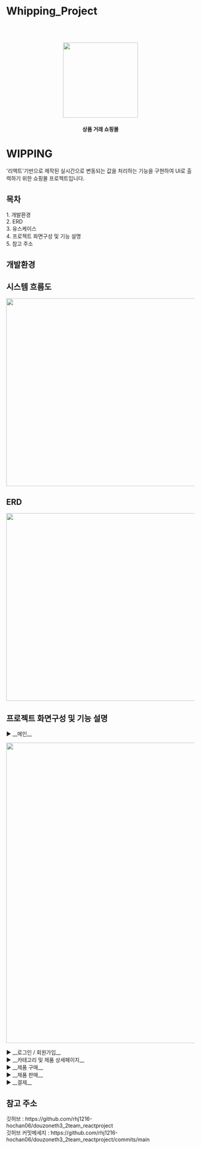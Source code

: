 # Whipping_Project
<br/><br/>
<p align="center"><img src="https://user-images.githubusercontent.com/97080437/210049100-93844be1-331c-4631-a734-28a5a2708a4e.jpg" width="200" height="200"></p>
<h4 align="center">상품 거래 쇼핑몰</h4>
<h1>WIPPING</h1>
'리액트'기반으로 제작된 실시간으로 변동되는 값을 처리하는 기능을 구현하여 UI로 출력하기 위한 쇼핑몰 프로젝트입니다.
<br/>

<h2>목차</h2>
1. 개발환경<br/>
2. ERD<br/>
3. 유스케이스<br/>
4. 프로젝트 화면구성 및 기능 설명<br/>
5. 참고 주소<br/>

## 개발환경
<h2>시스템 흐름도</h2>
<p align="center"><img src="https://user-images.githubusercontent.com/97080437/210190282-8fba3927-2aad-4419-9520-85b5ddab7818.png" width="800" height="500"></p>
<h2>ERD</h2>
<p align="center"><img src="https://user-images.githubusercontent.com/97080437/210190252-e4c6a342-7d61-4e26-8373-b6c2d4807843.png" width="800" height="500"></p>
<h2>프로젝트 화면구성 및 기능 설명</h2>
▶ __메인__ <br/>
<p align="center"><img src="https://user-images.githubusercontent.com/97080437/210190519-174d6fdc-0ae7-47d4-99de-14a408cd68e6.png" width="900" height="800"></p>
▶ __로그인 / 회원가입__ <br/>
▶ __카테고리 및 제품 상세페이지__ <br/>
▶ __제품 구매__ <br/>
▶ __제품 판매__ <br/>
▶ __결제__ <br/>

<h2>참고 주소</h2>
깃허브 : https://github.com/rhj1216-hochan06/douzoneth3_2team_reactproject <br/>
깃허브 커밋메세지 : https://github.com/rhj1216-hochan06/douzoneth3_2team_reactproject/commits/main


   
